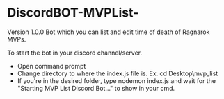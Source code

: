 # DiscordBOT-MVPList-
Version 1.0.0
Bot which you can list and edit time of death of Ragnarok MVPs.



To start the bot in your discord channel/server.

- Open command prompt
- Change directory to where the index.js file is. 
  Ex. cd Desktop\mvp_list
- If you're in the desired folder, type nodemon index.js and wait for the "Starting MVP List Discord Bot..." to show in your cmd.

